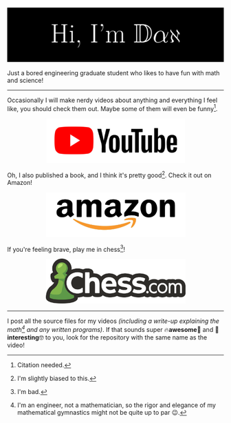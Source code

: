 ![Header image](https://raw.githubusercontent.com/dan-whitman/dan-whitman/master/assets/Profile_ReadMe.jpg)
<!-- I created this header in Latex. See the main.tex file to see how! -->

Just a bored engineering graduate student who likes to have fun with math and science!

------
Occasionally I will make nerdy videos about anything and everything I feel like, you should check them out. Maybe some of them will even be funny[^1].

<p align="center">
  <a href="https://www.youtube.com/@dan-whitman" title="YouTube"><img src="assets/YouTube_Icon.jpg" width="325" height="104" /></a>
</p>

Oh, I also published a book, and I think it's pretty good[^3]. Check it out on Amazon!

<p align="center">
  <a href="https://www.amazon.com/Land-Shadow-Flames/dp/1095708082" title="Book"><img src="assets/Amazon_Icon.jpg" width="325" height="104" /></a>
</p>

If you're feeling brave, play me in chess[^4]!

<p align="center">
  <a href="https://link.chess.com/play/Il9Z4c" title="Chess"><img src="assets/Chess_Icon.png" width="325" height="104" /></a>
</p>

------
I post all the source files for my videos *(including a write-up explaining the math[^2] and any written programs)*. If that sounds super 🔥**awesome**🤯 and 🧠**interesting**🤓 to you, look for the repository with the same name as the video!

[^1]: Citation needed.
[^2]: I'm an engineer, not a mathematician, so the rigor and elegance of my mathematical gymnastics might not be quite up to par :wink:.
[^3]: I'm slightly biased to this.
[^4]: I'm bad.
